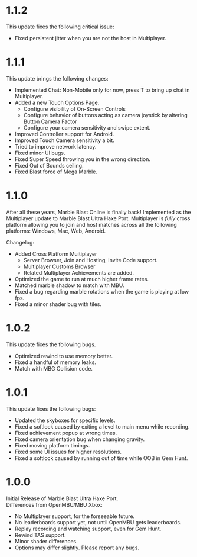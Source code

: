 # 1.1.2
This update fixes the following critical issue:
- Fixed persistent jitter when you are not the host in Multiplayer.

# 1.1.1
This update brings the following changes:
- Implemented Chat: Non-Mobile only for now, press T to bring up chat in Multiplayer.
- Added a new Touch Options Page.
  - Configure visibility of On-Screen Controls
  - Configure behavior of buttons acting as camera joystick by altering Button Camera Factor
  - Configure your camera sensitivity and swipe extent.
- Improved Controller support for Android.
- Improved Touch Camera sensitivity a bit.
- Tried to improve network latency.
- Fixed minor UI bugs.
- Fixed Super Speed throwing you in the wrong direction.
- Fixed Out of Bounds ceiling.
- Fixed Blast force of Mega Marble.

# 1.1.0
After all these years, Marble Blast Online is finally back!
Implemented as the Multiplayer update to Marble Blast Ultra Haxe Port.
Multiplayer is *fully* cross platform allowing you to join and host matches across all the following platforms: Windows, Mac, Web, Android.

Changelog:
- Added Cross Platform Multiplayer
	- Server Browser, Join and Hosting, Invite Code support.
	- Multiplayer Customs Browser
	- Related Multiplayer Achievements are added.
- Optimized the game to run at much higher frame rates.
- Matched marble shadow to match with MBU.
- Fixed a bug regarding marble rotations when the game is playing at low fps.
- Fixed a minor shader bug with tiles.

# 1.0.2
This update fixes the following bugs.
- Optimized rewind to use memory better.
- Fixed a handful of memory leaks.
- Match with MBG Collision code.

# 1.0.1
This update fixes the following bugs:
- Updated the skyboxes for specific levels.
- Fixed a softlock caused by exiting a level to main menu while recording.
- Fixed achievement popup at wrong times.
- Fixed camera orientation bug when changing gravity.
- Fixed moving platform timings.
- Fixed some UI issues for higher resolutions.
- Fixed a softlock caused by running out of time while OOB in Gem Hunt.

# 1.0.0
Initial Release of Marble Blast Ultra Haxe Port.  
Differences from OpenMBU/MBU Xbox:
- No Multiplayer support, for the forseeable future.
- No leaderboards support yet, not until OpenMBU gets leaderboards.
- Replay recording and watching support, even for Gem Hunt.
- Rewind TAS support.
- Minor shader differences.
- Options may differ slightly.
Please report any bugs.